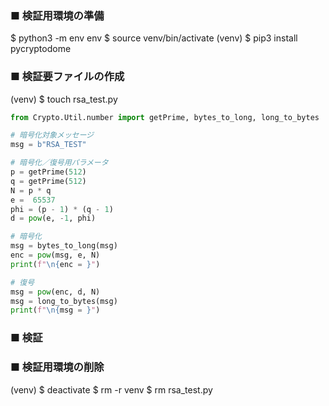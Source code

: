 
### ■ 検証用環境の準備
$ python3 -m env env
$ source venv/bin/activate
(venv) $ pip3 install pycryptodome

### ■ 検証要ファイルの作成
(venv) $ touch rsa_test.py

```rsa_test.py
from Crypto.Util.number import getPrime, bytes_to_long, long_to_bytes

# 暗号化対象メッセージ
msg = b"RSA_TEST"

# 暗号化／復号用パラメータ
p = getPrime(512)
q = getPrime(512)
N = p * q
e =  65537
phi = (p - 1) * (q - 1)
d = pow(e, -1, phi)

# 暗号化
msg = bytes_to_long(msg)
enc = pow(msg, e, N)
print(f"\n{enc = }")

# 復号
msg = pow(enc, d, N)
msg = long_to_bytes(msg)
print(f"\n{msg = }")
```

### ■ 検証

### ■ 検証用環境の削除
(venv) $ deactivate
$ rm -r venv
$ rm rsa_test.py